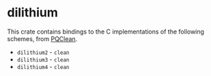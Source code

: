 # dilithium

This crate contains bindings to the C implementations of the following schemes, from [PQClean][pqc].

 * ``dilithium2`` - ``clean``
 * ``dilithium3`` - ``clean``
 * ``dilithium4`` - ``clean``


[pqc]: https://github.com/PQClean/PQClean/